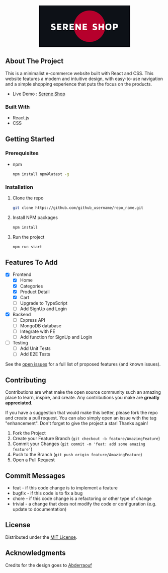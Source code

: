 <!-- PROJECT LOGO -->
<br />
<div align="center">
  <a href="">
    <img src="src/images/logo-with-bg.png"  alt="Logo" >
  </a>
</div>

<!-- ABOUT THE PROJECT -->

## About The Project

This is a minimalist e-commerce website built with React and CSS. This website features a modern and intuitive design, with easy-to-use navigation and a simple shopping experience that puts the focus on the products.

- Live Demo : [Serene Shop]()

### Built With

- React.js
- CSS

<!-- GETTING STARTED -->

## Getting Started

### Prerequisites

- npm
  ```sh
  npm install npm@latest -g
  ```

### Installation

1. Clone the repo
   ```sh
   git clone https://github.com/github_username/repo_name.git
   ```
2. Install NPM packages
   ```sh
   npm install
   ```
3. Run the project
   ```sh
   npm run start
   ```

<!-- ROADMAP -->

## Features To Add

- [x] Frontend
  - [x] Home
  - [x] Categories
  - [x] Product Detail
  - [x] Cart
  - [ ] Upgrade to TypeScript
  - [ ] Add SignUp and Login
- [x] Backend
  - [ ] Express API
  - [ ] MongoDB database
  - [ ] Integrate with FE
  - [ ] Add function for SignUp and Login
- [ ] Testing
  - [ ] Add Unit Tests
  - [ ] Add E2E Tests

See the [open issues](https://github.com/github_username/repo_name/issues) for a full list of proposed features (and known issues).

<!-- CONTRIBUTING -->

## Contributing

Contributions are what make the open source community such an amazing place to learn, inspire, and create. Any contributions you make are **greatly appreciated**.

If you have a suggestion that would make this better, please fork the repo and create a pull request. You can also simply open an issue with the tag "enhancement".
Don't forget to give the project a star! Thanks again!

1. Fork the Project
2. Create your Feature Branch (`git checkout -b feature/AmazingFeature`)
3. Commit your Changes (`git commit -m 'feat: add some amazing feature'`)
4. Push to the Branch (`git push origin feature/AmazingFeature`)
5. Open a Pull Request

## Commit Messages

- feat - if this code change is to implement a feature
- bugfix - if this code is to fix a bug
- chore - if this code change is a refactoring or other type of change
- trivial - a change that does not modify the code or configuration (e.g. update to
  documentation)

<!-- LICENSE -->

## License

Distributed under the [MIT License](./LICENSE).

<!-- ACKNOWLEDGMENTS -->

## Acknowledgments

<p>Credits for the design goes to <a href='https://github.com/Abderraouf-Rahmani'>Abderraouf</a></p>

